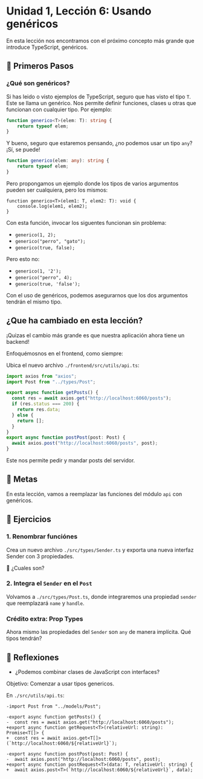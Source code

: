 # Unidad 1, Lección 6: Usando genéricos

En esta lección nos encontramos con el próximo concepto más grande que introduce TypeScript, genéricos.

## 🐾 Primeros Pasos

### ¿Qué son genéricos?

Si has leido o visto ejemplos de TypeScript, seguro que has visto el tipo `T`. Este se llama un genérico. Nos permite definir funciones, clases u otras que funcionan con cualquier tipo. Por ejemplo:

```typescript
function generico<T>(elem: T): string {
    return typeof elem;
}
```

Y bueno, seguro que estaremos pensando, ¿no podemos usar un tipo `any`? ¡Sí, se puede!

```typescript
function generico(elem: any): string {
    return typeof elem;
}
```

Pero propongamos un ejemplo donde los tipos de varios argumentos pueden ser cualquiera, pero los mismos:

```
function generico<T>(elem1: T, elem2: T): void {
    console.log(elem1, elem2);
}
```

Con esta función, invocar los siguentes funcionan sin problema:
- `generico(1, 2);`
- `generico("perro", "gato");`
- `generico(true, false);`

Pero esto no:
- `generico(1, '2');`
- `generico("perro", 4);`
- `generico(true, 'false');`

Con el uso de genéricos, podemos asegurarnos que los dos argumentos tendrán el mismo tipo.

## ¿Que ha cambiado en esta lección?

¡Quizas el cambio más grande es que nuestra aplicación ahora tiene un backend!

Enfoquémosnos en el frontend, como siempre:

Ubica el nuevo archivo `./frontend/src/utils/api.ts`:

```typescript
import axios from "axios";
import Post from "../types/Post";

export async function getPosts() {
  const res = await axios.get("http://localhost:6060/posts");
  if (res.status === 200) {
    return res.data;
  } else {
    return [];
  }
}
export async function postPost(post: Post) {
  await axios.post("http://localhost:6060/posts", post);
}
```

Este nos permite pedir y mandar posts del servidor.

## 🥅 Metas

En esta lección, vamos a reemplazar las funciones del módulo `api` con genéricos.

## 🤸 Ejercicios

### 1. Renombrar funciónes

Crea un nuevo archivo `./src/types/Sender.ts` y exporta una nueva interfaz Sender con 3 propiedades.

🤔 ¿Cuales son?

### 2. Integra el `Sender` en el `Post`

Volvamos a `./src/types/Post.ts`, donde integraremos una propiedad `sender` que reemplazará `name` y `handle`.

### Crédito extra: Prop Types

Ahora mismo las propiedades del `Sender` son `any` de manera implícita. Qué tipos tendrán?

## 🤔 Reflexiones

- ¿Podemos combinar clases de JavaScript con interfaces?


Objetivo: Comenzar a usar tipos genericos.

En `./src/utils/api.ts`:

```
-import Post from "../models/Post";

-export async function getPosts() {
-  const res = await axios.get("http://localhost:6060/posts");
+export async function getRequest<T>(relativeUrl: string): Promise<T[]> {
+  const res = await axios.get<T[]>(`http://localhost:6060/${relativeUrl}`);
```

```
-export async function postPost(post: Post) {
-  await axios.post("http://localhost:6060/posts", post);
+export async function postRequest<T>(data: T, relativeUrl: string) {
+  await axios.post<T>(`http://localhost:6060/${relativeUrl}`, data);
```
